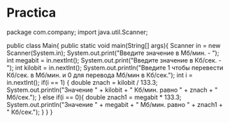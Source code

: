 # Practica

package com.company;
import java.util.Scanner;

public class Main{
    public static void main(String[] args){
        Scanner in = new Scanner(System.in);
        System.out.print("Введите значение в Мб/мин. - ");
        int megabit = in.nextInt();
        System.out.print("Введите значение в Кб/сек. - ");
        int kilobit = in.nextInt();
        System.out.println("Введите 1 чтобы перевести Кб/сек. в Мб/мин. и 0 для перевода Мб/мин в Кб/сек.");
        int i = in.nextInt();
        if(i == 1) {
            double znach = kilobit / 133.3;
            System.out.println("Значение " + kilobit + " Кб/мин. равно " + znach + " Мб/сек.");
        }
        else if(i == 0){
            double znach1 = megabit * 133.3;
            System.out.println("Значение " + megabit + " Мб/мин. равно " + znach1 + " Кб/сек.");
        }
    }
}
